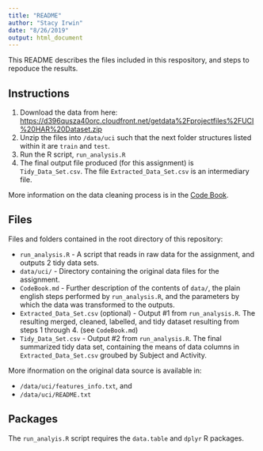 ```yaml
---
title: "README"
author: "Stacy Irwin"
date: "8/26/2019"
output: html_document
---
```


This README describes the files included in this respository, and steps to repoduce the results.


## Instructions

1. Download the data from here:
https://d396qusza40orc.cloudfront.net/getdata%2Fprojectfiles%2FUCI%20HAR%20Dataset.zip
2. Unzip the files into `/data/uci` such that the next folder structures listed within it are `train` and `test`.
3. Run the R script, `run_analysis.R`
4. The final output file produced (for this assignment) is `Tidy_Data_Set.csv`. The file `Extracted_Data_Set.csv` is an intermediary file.

More information on the data cleaning process is in the [Code Book](CodeBook.md).

## Files

Files and folders contained in the root directory of this repository:

* `run_analysis.R` -  A script that reads in raw data for the assignment, and outputs 2 tidy data sets.
* `data/uci/` - Directory containing the original data files for the assignment.
* `CodeBook.md` - Further description of the contents of `data/`, the plain english steps performed by `run_analysis.R`, and the parameters by which the data was transformed to the outputs.
* `Extracted_Data_Set.csv` (optional) - Output #1 from `run_analysis.R`. The resulting merged, cleaned, labelled, and tidy dataset resulting from steps 1 through 4. (see `CodeBook.md`)
* `Tidy_Data_Set.csv` - Output #2 from `run_analysis.R`. The final summarized tidy data set, containing the means of data columns in `Extracted_Data_Set.csv` groubed by Subject and Activity.

More ifnormation on the original data source is available in:
    
* `/data/uci/features_info.txt`, and
* `/data/uci/README.txt`

## Packages

The `run_analyis.R` script requires the `data.table` and `dplyr` R packages.

